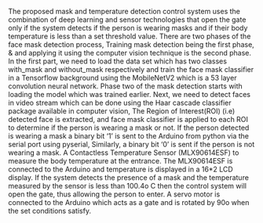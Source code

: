 The proposed mask and temperature detection control system uses the combination of deep learning and sensor technologies that open the gate only if the system detects if the
person is wearing masks and if their body temperature is less than a set threshold value. There are two phases of the face mask detection process, Training mask detection being
the first phase, & and applying it using the computer vision technique is the second phase. In the first part, we need to load the data set which has two classes with_mask and 
without_mask respectively and train the face mask classifier in a Tensorflow background using the MobileNetV2 which is a 53 layer convolution neural network. Phase two of the mask
detection starts with loading the model which was trained earlier. Next, we need to detect faces in video stream which can be done using the Haar cascade classifier package 
available in computer vision, The Region of Interest(ROI) (i.e) detected face is extracted, and face mask classifier is applied to each ROI to determine if the person is wearing
a mask or not. If the person detected is wearing a mask a binary bit ‘1’ is sent to the Arduino from python via the serial port using pyserial, Similarly, a binary bit ‘0’ is 
sent if the person is not wearing a mask. A Contactless Temperature Sensor (MLX90614ESF) to measure the body temperature at the entrance. The MLX90614ESF is connected to the
Arduino and temperature is displayed in a 16*2 LCD display. If the system detects the presence of a mask and the temperature measured by the sensor is less than 100.4o C then 
the control system will open the gate, thus allowing the person to enter. A  servo motor is connected to the Arduino which acts as a gate and is rotated by 90o when the set 
conditions satisfy.
